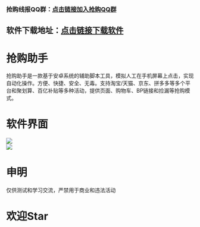 ### 抢购线报QQ群：[点击链接加入抢购QQ群](https://jq.qq.com/?_wv=1027&k=8rmAofkO "点击链接")  
  
## 软件下载地址：[点击链接下载软件](https://www.lanzoui.com/b01br9o6j "点击链接")    
   
# 抢购助手  
抢购助手是一款基于安卓系统的辅助脚本工具，模拟人工在手机屏幕上点击，实现自动化操作。方便、快捷、安全、无毒。支持淘宝/天猫、京东、拼多多等多个平台和聚划算、百亿补贴等多种活动，提供页面、购物车、BP链接和捡漏等抢购模式。 
   
# 软件界面  
![](https://github.com/omxmo/qg/blob/main/qg.png)  
![](https://github.com/omxmo/qg/blob/main/bp.png)  
  
# 申明 
仅供测试和学习交流，严禁用于商业和违法活动
  
# 欢迎Star  
